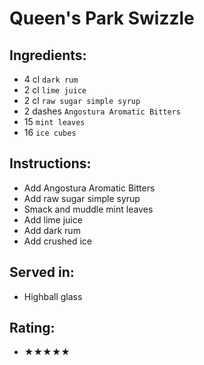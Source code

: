 # Queen's Park Swizzle

## Ingredients:
- 4 cl `dark rum`
- 2 cl `lime juice`
- 2 cl `raw sugar simple syrup`
- 2 dashes `Angostura Aromatic Bitters`
- 15 `mint leaves`
- 16 `ice cubes`

## Instructions:
- Add Angostura Aromatic Bitters
- Add raw sugar simple syrup
- Smack and muddle mint leaves
- Add lime juice
- Add dark rum
- Add crushed ice

## Served in:
- Highball glass

## Rating:
- ★★★★★